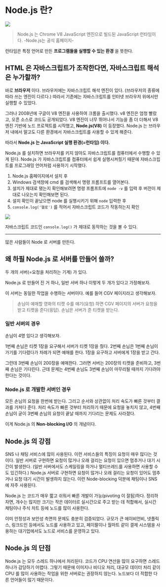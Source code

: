 Node.js 란?
===
![](https://velog.velcdn.com/images/remon/post/b64004d7-2e35-4bde-a839-466d7f0dbc69/image.png)

> Node.js 는 Chrome V8 JavaScript 엔진으로 빌드된 JavaScript 런타임이다.
> -Node.js는 공식 홈페이지-

런타임은 특정 언어로 만든 **프로그램들을 실행할 수 있는 환경** 을 뜻한다. 

## HTML 은 자바스크립트가 조작한다면, 자바스크립트 해석은 누가할까?
바로 **브라우저** 이다. 브라우저에는 자바스크립트 해석 엔진이 있다. (브라우저의 종류에 따라 쓰는 엔진이 다르다.) 따라서 기존에는 자바스크립트를 인터넷 브라우저 위에서만 실행할 수 있었다.

그러나 2008년에 구글이 V8 엔진을 사용하여 크롬을 출시했다. v8 엔진은 엄청 빨랐고, 오픈 소스로 코드도 공개되었다. V8 엔진이 너무 뛰어나서 기능을 좀 더 더해서 V8 엔진 기반에 노드 프로젝트를 시작했고, **Node.js(V8)** 이 등장했다. Node.js 는 브라우저 내에서 말고도 다른 환경에서 자바스크립트를 사용할 수 있게 해준다.

따라서 **Node.js 는 JavaScript 실행 환경(=런타임) 이다.**

Node.js 를 설치하면 브라우저를 키지 않아도 자바스크립트를 컴퓨터에서 수행할 수 있게 된다. Node.js 가 자바스크립트를 컴퓨터에서 쉽게 실행시켜줬기 때문에 자바스크립트를 프로그래밍 언어처럼 사용하기 시작했다.

1. Node.js 홈페이지에서 설치 후
2. Windows 검색창에 cmd 를 검색해서 명령 프롬프트를 열어본다.
3. 설치가 제대로 됐는지 확인해보려면 명령 프롬프트에 `node -v` 를 입력 후 버전이 제대로 나오는지 확인해보면 된다.
4. 설치 확인이 끝났으면 node 를 실행시키기 위해 `node` 입력한 후
5. `console.log('헬로')` 를 적어서 자바스크립트 코드가 작동하는지 확인

![](https://velog.velcdn.com/images/remon/post/0fcec9cc-6198-4ea8-9ad3-823276ec4f44/image.png)

자바스크립트 코드인 `console.log()` 가 제대로 동작하는 것을 볼 수 있다.

---

많은 사람들이 Node 로 서버를 만든다. 

## 왜 하필 Node.js 로 서버를 만들어 쓸까?
두 개의 서버(=요청을 처리하는 기계) 가 있다.

Node.js 로 만들어 진 거 하나, 일반 서버 하나 이렇게 두 개가 있다고 가정해보자. 

이 서버는 동일한 작업을 수행하는 서버이다. 예를 들어 CGV 페이지라고 생각해보자.


> 손님이 예매할 영화의 티켓 수를 얘기(요청) 하면
> CGV 페이지의 서버가 요청을 받고 티켓을 준다(응답).
> 손님은 서버가 준 티켓을 받는다.

### 일반 서버의 경우
손님이 4명 있다고 생각해보자.

1번째 손님은 티켓 1장을 요구해서 서버가 티켓 1장을 줬다.
2번째 손님은 1번째 손님이 가기를 기다렸다가 차례가 되면 예매를 한다. 1장을 요구하고 서버에게 1장을 받고 간다.

그런데 3번째 손님이 200장을 예매한다. 그러면 서버는 200장의 티켓을 준비하고, 3번째 손님은 기다린다. 근데 문제는 4번째 손님도 3번째 손님이 마무리될 때까지 기다려야한다는 것이다.

### Node.js 로 개발한 서버인 경우
모든 손님의 요청을 한번에 받는다. 그리고 순서와 상관없이 처리 속도가 빠른 것부터 결과를 가져다 준다. 처리 속도가 빠른 것부터 처리하기 때문에 요청을 놓치지 않고, 4번째 손님이 굳이 3번째 손님의 요청이 끝날 때까지 기다리는 문제도 사라졌다.

이게 Node.js 의 **Non-blocking I/O** 의 개념이다.

## Node.js 의 강점
SNS 나 채팅 서비스에 많이 사용된다. 이런 서비스들의 특징이 요청이 매우 많다는 것이다. 일반 서버로 구현하면 요청이 많거나 오래 걸리는 요청이 있으면 멈추거나 대기 시간이 발생한다.  (일반 서버에서도 스케일링을 하거나 멀티쓰레드를 사용하면 사용할 수도 있긴하다.)
Node.js 서버로 구현하면 요청이 많거나 오래 걸리는 요청이 있어도 멈추거나 요청 대기 시간이 발생하지 않는다. 이런 Node-blocking 덕분에 채팅이나 SNS 에 자주 사용된다.

Node.js 는 코드가 매우 짧고 쉬워서 빠른 개발이 가능(pivoting 이 잘됨)하다. 정리하자면, 개수는 많지만 크기는 작은 데이터르 실시간으로 주고 받는 데 적합해서, 실시간 채팅이나 주식 차트 등에 노드를 많이 사용한다.

이미 안정성과 보안성 측면의 문제도 충분히 검증되었다. 규모가 큰 에이비언비, 넷플릭스, 링크드인 등에서도 노드를 사용하고 있고, 페이팔이나 월마트 같이 결제 시스템을 사용하는 대기업에서도 노드로 서비스를 운영하고 있다.


## Node.js 의 단점
Node.js 는 모두 스레드 하나에서 처리된다. 코드가 CPU 연산을 많이 요구하면 스레드 하나가 감당하기 어렵다. 그렇기 때문에 이미지나 비디오 처리, 대규모 데이터 처리 같이 CPU 를 많이 사용하는 작업을 위한 서버로는 권장하지 않는다. 노드보다 더 적합한 다른 언어들이 많기 때문이다.